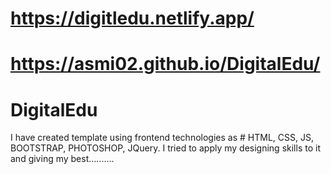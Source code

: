 # https://digitledu.netlify.app/
# https://asmi02.github.io/DigitalEdu/
# DigitalEdu 

I have created template using frontend technologies as # HTML, CSS, JS, BOOTSTRAP, PHOTOSHOP, JQuery.
I tried to apply my designing skills to it and giving my best..........
